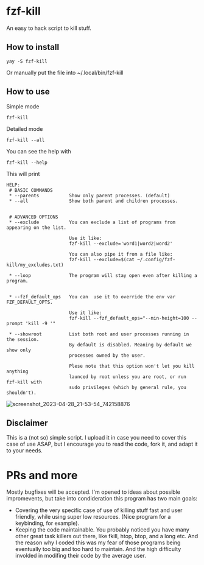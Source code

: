 # fzf-kill
An easy to hack script to kill stuff. 

## How to install

    yay -S fzf-kill

Or manually put the file into ~/.local/bin/fzf-kill

## How to use

Simple mode
    
    fzf-kill

Detailed mode

    fzf-kill --all

You can see the help with

    fzf-kill --help

This will print

```
HELP:
 # BASIC COMMANDS
 * --parents           Show only parent processes. (default)
 * --all               Show both parent and children processes.
 
                       
 # ADVANCED OPTIONS    
 * --exclude           You can exclude a list of programs from appearing on the list.
                      
                       Use it like:
                       fzf-kill --exclude='word1|word2|word2'
 
                       You can also pipe it from a file like:
                       fzf-kill --exclude=$(cat ~/.config/fzf-kill/my_excludes.txt)
 
 * --loop              The program will stay open even after killing a program.

                       
 * --fzf_default_ops   You can  use it to override the env var FZF_DEFAULT_OPTS.
                       
                       Use it like:
                       fzf-kill --fzf_default_ops="--min-height=100 --prompt 'kill -9 '"
                       
 * --showroot          List both root and user processes running in the session.
                       By default is disabled. Meaning by default we show only 
                       processes owned by the user. 
                       
                       Plese note that this option won't let you kill anything
                       launced by root unless you are root, or run fzf-kill with
                       sudo privileges (which by general rule, you shouldn't).
```

![screenshot_2023-04-28_21-53-54_742158876](https://user-images.githubusercontent.com/3357792/235240651-2d20db69-88f8-410e-aca2-d40e34934068.png)

## Disclaimer
This is a (not so) simple script. I upload it in case you need to cover this case of use ASAP, but I encourage you to read the code, fork it, and adapt it to your needs.

# PRs and more
Mostly bugfixes will be accepted. I'm opened to ideas about possible impromevents, but take into condideration this program has two main goals: 

* Covering the very specific case of use of killing stuff fast and user friendly, while using super low resources. (Nice program for a keybinding, for example).
* Keeping the code maintainable. You probably noticed you have many other great task killers out there, like fkill, htop, btop, and a long etc. And the reason why I coded this was my fear of those programs being eventually too big and too hard to maintain. And the high difficulty involded in modifing their code by the average user.
